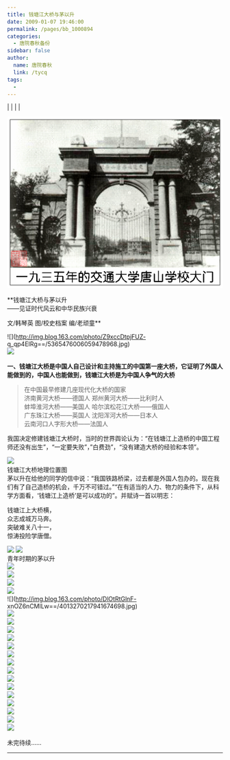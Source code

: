 ```yaml
---
title: 钱塘江大桥与茅以升
date: 2009-01-07 19:46:00
permalink: /pages/bb_1000894
categories: 
  - 唐院春秋备份
sidebar: false
author: 
  name: 唐院春秋
  link: /tycq
tags: 
  - 
---
```


|  |  |  |

![](/pic/img.ph.126.net_ZOnCgvy10_vpfEtUg1T5_g==_3234428957382729857.jpg)

**钱塘江大桥与茅以升  
——见证时代风云和中华民族兴衰  
  
文/韩琴英 图/校史档案 编/老顽童**

![](http://img.blog.163.com/photo/Z9xccDtpjFUZ-
q_qp4EIRg==/5365476006059478968.jpg)  
![](http://img.blog.163.com/photo/_fhQZxsUgFf6rpRxLBmLUQ==/1454099729688408001.jpg)  
  

**一、钱塘江大桥是中国人自己设计和主持施工的中国第一座大桥，它证明了外国人能做到的，中国人也能做到，钱塘江大桥是为中国人争气的大桥**  

> >  
>  在中国最早修建几座现代化大桥的国家  
> 济南黄河大桥——德国人 郑州黄河大桥——比利时人  
> 蚌埠淮河大桥——美国人 哈尔滨松花江大桥——俄国人  
> 广东珠江大桥——英国人 沈阳浑河大桥——日本人  
> 云南河口人字形大桥——法国人

  
我国决定修建钱塘江大桥时，当时的世界舆论认为：“在钱塘江上造桥的中国工程师还没有出生”，“一定要失败”，”白费劲”，“没有建造大桥的经验和本领”。  
  
![](http://img.blog.163.com/photo/8lg0LaEQLwL_dSsqMuxPBg==/1454099729688408034.jpg)  
钱塘江大桥地理位置图  
茅以升在给他的同学的信中说：“我国铁路桥梁，过去都是外国人包办的。现在我们有了自己造桥的机会，千万不可错过。”“在有适当的人力、物力的条件下，从科学方面看，‘钱塘江上造桥’是可以成功的”。并赋诗一首以明志：  
  
钱塘江上大桥横，  
众志成城万马奔。  
突破难关八十一，  
惊涛投险学唐僧。  
  
![](http://img.blog.163.com/photo/S2pggncSXsZv5WExsURipg==/1454099729688408027.jpg)
![](http://img.blog.163.com/photo/-v_QbMiSQAUgYGVe1geJMA==/1454099729688408030.jpg)  
青年时期的茅以升  
![](http://img.blog.163.com/photo/aSL-x9Ws5XNGKJ2KFDZ6Iw==/1454099729688408017.jpg)  
![](http://img.blog.163.com/photo/uTzt7F0acTZRiPWQpHH8ow==/1454099729688408006.jpg)  
![](http://img.blog.163.com/photo/ksWaYpwNTfl5e7hp1rPdng==/1454099729688408038.jpg)  
![](http://img.blog.163.com/photo/z2bKQxcl2fZFaIIL7g-Nkw==/1454099729688408042.jpg)  
![](http://img.blog.163.com/photo/DlOtRtGlnF-
xnOZ6nCMlLw==/4013270217941674698.jpg)  
![](http://img.blog.163.com/photo/7I24MH3dDH8bBTMACZoX4A==/4013270217941674703.jpg)  
![](http://img.blog.163.com/photo/fgmqU6HAs8uhOxv129E0WA==/4013270217941674707.jpg)  
![](http://img.blog.163.com/photo/4vkWx_BQhE3CYni6dqz21w==/4013270217941674711.jpg)  
![](http://img.blog.163.com/photo/PXBog1aJwUi_oTgPJbTwFg==/4013270217941674715.jpg)  
![](http://img.blog.163.com/photo/h1D9BChdp8RO5SVRbpBGrQ==/4013270217941674719.jpg)  
![](http://img.blog.163.com/photo/f2IdWtWxyPbfb9pF2H19Mw==/4013270217941674732.jpg)  
![](http://img.blog.163.com/photo/QkPjP0DoXjwcLEvBHAHcSQ==/4013270217941674736.jpg)  
![](http://img.blog.163.com/photo/djCGXUnxxZ2Exea6DOhz9Q==/4013270217941674741.jpg)  
![](http://img.blog.163.com/photo/Te5AGMMTWbuiAJ4VLcWDNw==/4013270217941674745.jpg)  
![](http://img.blog.163.com/photo/VEqMFpWVM68yxpNo38dqAA==/2607865659225379191.jpg)  
![](http://img.blog.163.com/photo/4-nhwEuQs7JkPHzarPTeHg==/2607865659225379195.jpg)  
![](http://img.blog.163.com/photo/q0LUFLaPiF2skQcJaHlQKA==/2607865659225379199.jpg)  
![](http://img.blog.163.com/photo/imbp2Qlp_7PnhVSNIPNEWQ==/2607865659225379203.jpg)  
![](http://img.blog.163.com/photo/9XkGcfiEcL4Tyu_EkiwFNA==/2607865659225379207.jpg)  
![](http://img.blog.163.com/photo/milnRxjPAZ6btuGrIxDphQ==/2607865659225379211.jpg)  
  
未完待续……  
  
---
